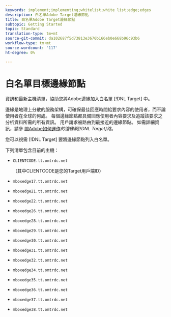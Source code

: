 ```yaml
---
keywords: implement;implementing;whitelist;white list;edge;edges
description: 白名單Adobe Target邊緣節點
title: 白名單Adobe Target邊緣節點
subtopic: Getting Started
topic: Standard
translation-type: tm+mt
source-git-commit: da102687f5d73813e3670b166eb0e668b96c93b6
workflow-type: tm+mt
source-wordcount: '117'
ht-degree: 0%

---
```



# 白名單目標邊緣節點

資訊和最新主機清單，協助您將Adobe邊緣加入白名單 [!DNL Target] 中。

邊緣是地理上分散的服務架構，可確保最佳回應時間給要求內容的使用者，而不論使用者在全球的何處。 每個邊緣節點都具備回應使用者內容要求及追蹤該要求之分析資料所需的所有資訊。 用戶請求被路由到最接近的邊緣節點。 如需詳細資訊，請參 [閱Adobe如何運作](/help/c-intro/how-target-works.md#concept_0AE2ED8E9DE64288A8B30FCBF1040934)*的邊緣網[!DNL Target]路*。

您可以視需 [!DNL Target] 要將邊緣節點列入白名單。

下列清單包含目前的主機：

* `CLIENTCODE.tt.omtrdc.net`

   （其中CLIENTCODE是您的Target用戶端ID）

* `mboxedge17.tt.omtrdc.net`
* `mboxedge21.tt.omtrdc.net`
* `mboxedge22.tt.omtrdc.net`
* `mboxedge26.tt.omtrdc.net`
* `mboxedge28.tt.omtrdc.net`
* `mboxedge29.tt.omtrdc.net`
* `mboxedge30.tt.omtrdc.net`
* `mboxedge31.tt.omtrdc.net`
* `mboxedge32.tt.omtrdc.net`
* `mboxedge34.tt.omtrdc.net`
* `mboxedge35.tt.omtrdc.net`
* `mboxedge36.tt.omtrdc.net`
* `mboxedge37.tt.omtrdc.net`
* `mboxedge38.tt.omtrdc.net`
